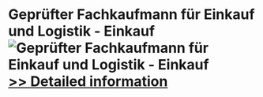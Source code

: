 # Geprüfter Fachkaufmann für Einkauf und Logistik - Einkauf<br />![Geprüfter Fachkaufmann für Einkauf und Logistik - Einkauf](https://mycommerce.akamaized.net/api/pimages/P300579734/BIG/300579734.JPG)<br />[>> Detailed information](https://secure.shareit.com/shareit/product.html?productid=300579734&affiliateid=200057808)